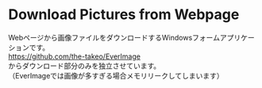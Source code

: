 # Download Pictures from Webpage

Webページから画像ファイルをダウンロードするWindowsフォームアプリケーションです。  
https://github.com/the-takeo/EverImage  
からダウンロード部分のみを独立させています。  
（EverImageでは画像が多すぎる場合メモリリークしてしまいます）
